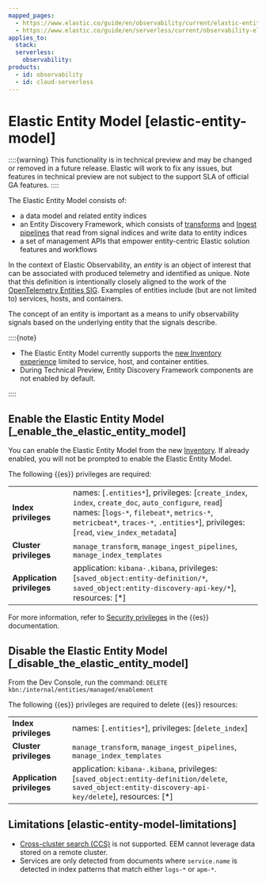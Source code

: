 ```yaml
---
mapped_pages:
  - https://www.elastic.co/guide/en/observability/current/elastic-entity-model.html
  - https://www.elastic.co/guide/en/serverless/current/observability-elastic-entity-model.html
applies_to:
  stack:
  serverless:
    observability:
products:
  - id: observability
  - id: cloud-serverless
---
```


# Elastic Entity Model [elastic-entity-model]

::::{warning}
This functionality is in technical preview and may be changed or removed in a future release. Elastic will work to fix any issues, but features in technical preview are not subject to the support SLA of official GA features.
::::

The Elastic Entity Model consists of:

* a data model and related entity indices
* an Entity Discovery Framework, which consists of [transforms](/explore-analyze/transforms.md) and [Ingest pipelines](/manage-data/ingest/transform-enrich/ingest-pipelines.md) that read from signal indices and write data to entity indices
* a set of management APIs that empower entity-centric Elastic solution features and workflows

In the context of Elastic Observability, an *entity* is an object of interest that can be associated with produced telemetry and identified as unique. Note that this definition is intentionally closely aligned to the work of the [OpenTelemetry Entities SIG](https://github.com/open-telemetry/oteps/blob/main/text/entities/0256-entities-data-model.md#data-model). Examples of entities include (but are not limited to) services, hosts, and containers.

The concept of an entity is important as a means to unify observability signals based on the underlying entity that the signals describe.

::::{note}
* The Elastic Entity Model currently supports the [new Inventory experience](/solutions/observability/apm/inventory.md) limited to service, host, and container entities.
* During Technical Preview, Entity Discovery Framework components are not enabled by default.

::::



## Enable the Elastic Entity Model [_enable_the_elastic_entity_model]

You can enable the Elastic Entity Model from the new [Inventory](/solutions/observability/apm/inventory.md). If already enabled, you will not be prompted to enable the Elastic Entity Model.

The following {{es}} privileges are required:

|     |     |
| --- | --- |
| **Index privileges** | names: [`.entities*`], privileges: [`create_index`, `index`, `create_doc`, `auto_configure`, `read`]<br>names: [`logs-*`, `filebeat*`, `metrics-*`, `metricbeat*`, `traces-*`, `.entities*`], privileges: [`read`, `view_index_metadata`] |
| **Cluster privileges** | `manage_transform`, `manage_ingest_pipelines`, `manage_index_templates` |
| **Application privileges** | application: `kibana-.kibana`, privileges: [`saved_object:entity-definition/*`, `saved_object:entity-discovery-api-key/*`], resources: [*] |

For more information, refer to [Security privileges](elasticsearch://reference/elasticsearch/security-privileges.md) in the {{es}} documentation.


## Disable the Elastic Entity Model [_disable_the_elastic_entity_model]

From the Dev Console, run the command: `DELETE kbn:/internal/entities/managed/enablement`

The following {{es}} privileges are required to delete {{es}} resources:

|     |     |
| --- | --- |
| **Index privileges** | names: [`.entities*`], privileges: [`delete_index`] |
| **Cluster privileges** | `manage_transform`, `manage_ingest_pipelines`, `manage_index_templates` |
| **Application privileges** | application: `kibana-.kibana`, privileges: [`saved_object:entity-definition/delete`, `saved_object:entity-discovery-api-key/delete`], resources: [*] |


## Limitations [elastic-entity-model-limitations]

* [Cross-cluster search (CCS)](/solutions/search/cross-cluster-search.md) is not supported. EEM cannot leverage data stored on a remote cluster.
* Services are only detected from documents where `service.name` is detected in index patterns that match either `logs-*` or `apm-*`.
